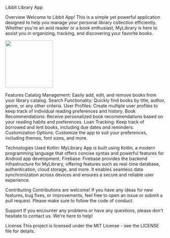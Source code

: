 Libbit Library App

Overview
Welcome to Libbit App! This is a simple yet powerful application designed to help you manage your personal library collection efficiently. Whether you're an avid reader or a book enthusiast, MyLibrary is here to assist you in organizing, tracking, and discovering your favorite books.

<img src="https://firebasestorage.googleapis.com/v0/b/libbit-library-app.appspot.com/o/Extra%2FIcon-512.png?alt=media&token=11407338-59a7-432e-92cc-bf9f6f0d74b8" width="150">

Features
Catalog Management: Easily add, edit, and remove books from your library catalog.
Search Functionality: Quickly find books by title, author, genre, or any other criteria.
User Profiles: Create multiple user profiles to keep track of individual reading preferences and history.
Book Recommendations: Receive personalized book recommendations based on your reading habits and preferences.
Loan Tracking: Keep track of borrowed and lent books, including due dates and reminders.
Customization Options: Customize the app to suit your preferences, including themes, font sizes, and more.

Technologies Used
Kotlin: MyLibrary App is built using Kotlin, a modern programming language that offers concise syntax and powerful features for Android app development.
Firebase: Firebase provides the backend infrastructure for MyLibrary, offering features such as real-time database, authentication, cloud storage, and more. It enables seamless data synchronization across devices and ensures a secure and reliable user experience.

Contributing
Contributions are welcome! If you have any ideas for new features, bug fixes, or improvements, feel free to open an issue or submit a pull request. Please make sure to follow the code of conduct.

Support
If you encounter any problems or have any questions, please don't hesitate to contact us. We're here to help!

License
This project is licensed under the MIT License - see the LICENSE file for details.
